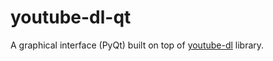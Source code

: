# youtube-dl-qt

A graphical interface (PyQt) built on top of [youtube-dl](https://github.com/rg3/youtube-dl) library.
